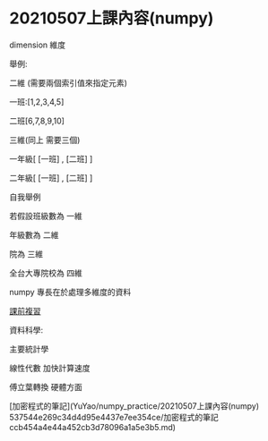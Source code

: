 # 20210507上課內容(numpy)

dimension 維度

舉例:

二維 (需要兩個索引值來指定元素)

一班:[1,2,3,4,5]

二班[6,7,8,9,10]    

三維(同上 需要三個)

一年級[ [一班] , [二班] ]

二年級[ [一班] , [二班] ]

自我舉例 

若假設班級數為  一維

年級數為  二維

院為  三維

全台大專院校為  四維

numpy 專長在於處理多維度的資料

[課前複習](https://www.notion.so/numpy-4acd2a515ca54bb48ca532e24a719b62)

資料科學: 

主要統計學

線性代數 加快計算速度

傅立葉轉換 硬體方面

[加密程式的筆記](YuYao/numpy_practice/20210507上課內容(numpy) 537544e269c34d4d95e4437e7ee354ce/加密程式的筆記ccb454a4e44a452cb3d78096a1a5e3b5.md)
